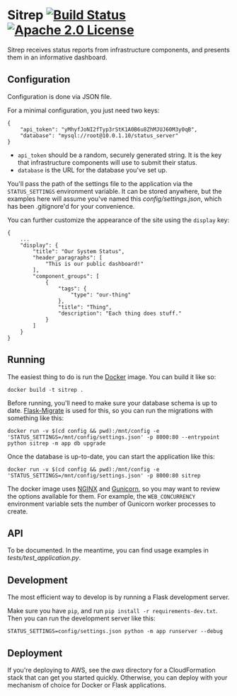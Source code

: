 Sitrep [![Build Status](https://travis-ci.org/bittorrent/sitrep.svg?branch=master)](https://travis-ci.org/bittorrent/sitrep) [![Apache 2.0 License](https://img.shields.io/badge/license-Apache%202.0-blue.svg)](https://raw.githubusercontent.com/bittorrent/sitrep/master/LICENSE)
==

Sitrep receives status reports from infrastructure components, and presents them in an informative dashboard.

Configuration
--

Configuration is done via JSON file.

For a minimal configuration, you just need two keys:

```
{
    "api_token": "yMhyfJoNI2fTyp3rStK1A0B6u8ZhMJUJ60M3y0qB",
    "database": "mysql://root@10.0.1.10/status_server"
}
```

* `api_token` should be a random, securely generated string. It is the key that infrastructure components will use to submit their status.
* `database` is the URL for the database you've set up.

You'll pass the path of the settings file to the application via the `STATUS_SETTINGS` environment variable. It can be stored anywhere, but the examples here will assume you've named this *config/settings.json*, which has been .gitignore'd for your convenience.

You can further customize the appearance of the site using the `display` key:

```
{
    ...
    "display": {
        "title": "Our System Status",
        "header_paragraphs": [
            "This is our public dashboard!"
        ],
        "component_groups": [
            {
                "tags": {
                    "type": "our-thing"
                },
                "title": "Thing",
                "description": "Each thing does stuff."
            }
        ]
    }
}
```

Running
--

The easiest thing to do is run the [Docker](https://www.docker.com/) image. You can build it like so:

`docker build -t sitrep .`

Before running, you'll need to make sure your database schema is up to date. [Flask-Migrate](https://flask-migrate.readthedocs.io/en/latest/) is used for this, so you can run the migrations with something like this:

`docker run -v $(cd config && pwd):/mnt/config -e 'STATUS_SETTINGS=/mnt/config/settings.json' -p 8000:80 --entrypoint python sitrep -m app db upgrade`

Once the database is up-to-date, you can start the application like this:

`docker run -v $(cd config && pwd):/mnt/config -e 'STATUS_SETTINGS=/mnt/config/settings.json' -p 8000:80 sitrep`

The docker image uses [NGINX](https://www.nginx.com/) and [Gunicorn](http://gunicorn.org/), so you may want to review the options available for them. For example, the `WEB_CONCURRENCY` environment variable sets the number of Gunicorn worker processes to create.

API
--

To be documented. In the meantime, you can find usage examples in *tests/test_application.py*.

Development
--

The most efficient way to develop is by running a Flask development server.

Make sure you have `pip`, and run `pip install -r requirements-dev.txt`. Then you can run the development server like this:

`STATUS_SETTINGS=config/settings.json python -m app runserver --debug`

Deployment
--

If you're deploying to AWS, see the *aws* directory for a CloudFormation stack that can get you started quickly. Otherwise, you can deploy with your mechanism of choice for Docker or Flask applications.
